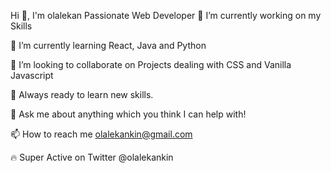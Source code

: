 Hi 👋, I'm olalekan 
Passionate  Web Developer
🔭 I’m currently working on my Skills

🌱 I’m currently learning React, Java and Python

👯 I’m looking to collaborate on  Projects dealing with  CSS and Vanilla Javascript

🤝 Always ready to learn new skills.

💬 Ask me about anything which you think I can help with!

📫 How to reach me olalekankin@gmail.com

🔥 Super Active on Twitter @olalekankin
